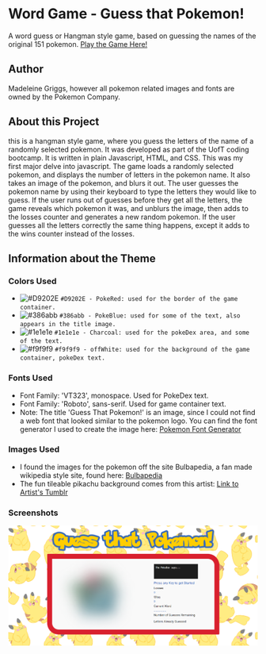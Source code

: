 # Word Game - Guess that Pokemon!
A word guess or Hangman style game, based on guessing the names of the original 151 pokemon.
[Play the Game Here!](https://typicu.github.io/Word-Game/)

## Author
Madeleine Griggs, however all pokemon related images and fonts are owned by the Pokemon Company.

## About this Project
this is a hangman style game, where you guess the letters of the name of a randomly selected pokemon. It was developed as part of the UofT coding bootcamp. It is written in plain Javascript, HTML, and CSS. This was my first major delve into javascript.
The game loads a randomly selected pokemon, and displays the number of letters in the pokemon name. It also takes an image of the pokemon, and blurs it out. The user guesses the pokemon name by using their keyboard to type the letters they would like to guess. If the user runs out of guesses before they get all the letters, the game reveals which pokemon it was, and unblurs the image, then adds to the losses counter and generates a new random pokemon. If the user guesses all the letters correctly the same thing happens, except it adds to the wins counter instead of the losses.

## Information about the Theme

### Colors Used
- ![#D9202E](https://placehold.it/15/D9202E/000000?text=+) `#D9202E - PokeRed: used for the border of the game container.`
- ![#386abb](https://placehold.it/15/386abb/000000?text=+) `#386abb - PokeBlue: used for some of the text, also appears in the title image.`
- ![#1e1e1e](https://placehold.it/15/1e1e1e/000000?text=+) `#1e1e1e - Charcoal: used for the pokeDex area, and some of the text.`
- ![#f9f9f9](https://placehold.it/15/f9f9f9/000000?text=+) `#f9f9f9 - offWhite: used for the background of the game container, pokeDex text.`


### Fonts Used
- Font Family: 'VT323', monospace. Used for PokeDex text.
- Font Family: 'Roboto', sans-serif. Used for game container text.
- Note: The title 'Guess That Pokemon!' is an image, since I could not find a web font that looked similar to the pokemon logo. You can find the font generator I used to create the image here: [Pokemon Font Generator](https://fontmeme.com/pokemon-font/)

### Images Used
- I found the images for the pokemon off the site Bulbapedia, a fan made wikipedia style site, found here: [Bulbapedia](https://bulbapedia.bulbagarden.net/wiki/Main_Page)
- The fun tileable pikachu background comes from this artist: [Link to Artist's Tumblr](https://tipsycanadian.tumblr.com/post/164733637684/fat-pikachus-are-best-pikachus-cleaned-and)

### Screenshots

![Image of Page](assets/images/screenshot.PNG)


